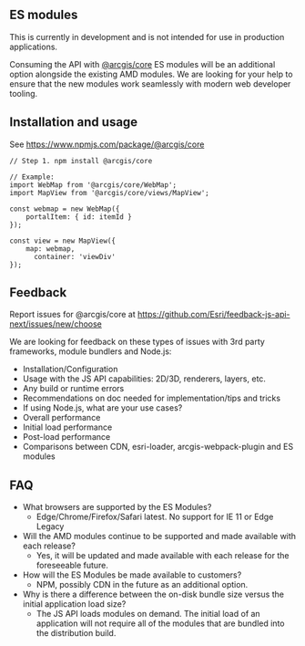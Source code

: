 ## ES modules

This is currently in development and is not intended for use in production applications.

Consuming the API with [@arcgis/core](https://www.npmjs.com/package/@arcgis/core) ES modules will be an additional option alongside the existing AMD modules. We are looking for your help to ensure that the new modules work seamlessly with modern web developer tooling.
 
## Installation and usage

See https://www.npmjs.com/package/@arcgis/core

```
// Step 1. npm install @arcgis/core

// Example:
import WebMap from '@arcgis/core/WebMap';
import MapView from '@arcgis/core/views/MapView';

const webmap = new WebMap({
    portalItem: { id: itemId }
});

const view = new MapView({
    map: webmap,
      container: 'viewDiv'
});
```

## Feedback

Report issues for @arcgis/core at https://github.com/Esri/feedback-js-api-next/issues/new/choose

We are looking for feedback on these types of issues with 3rd party frameworks, module bundlers and Node.js:
* Installation/Configuration
* Usage with the JS API capabilities: 2D/3D, renderers, layers, etc.
* Any build or runtime errors
* Recommendations on doc needed for implementation/tips and tricks 
* If using Node.js, what are your use cases?
* Overall performance
* Initial load performance
* Post-load performance
* Comparisons between CDN, esri-loader, arcgis-webpack-plugin and ES modules

## FAQ

* What browsers are supported by the ES Modules? 
  - Edge/Chrome/Firefox/Safari latest. No support for IE 11 or Edge Legacy 
* Will the AMD modules continue to be supported and made available with each release?
  - Yes, it will be updated and made available with each release for the foreseeable future. 
* How will the ES Modules be made available to customers? 
  - NPM, possibly CDN in the future as an additional option.
* Why is there a difference between the on-disk bundle size versus the initial application load size? 
  - The JS API loads modules on demand. The initial load of an application will not require all of the modules that are bundled into the distribution build. 
